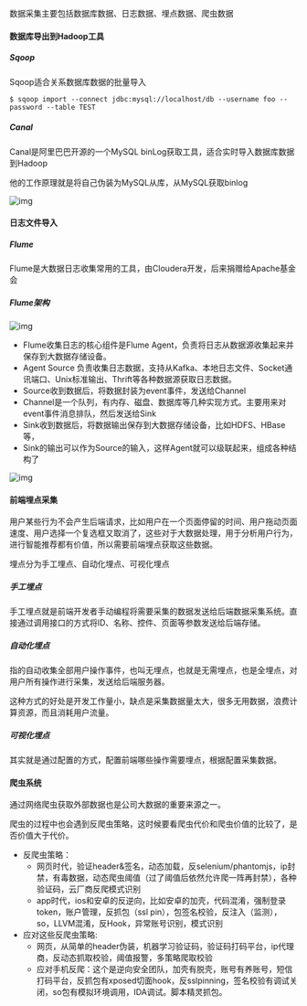 数据采集主要包括数据库数据、日志数据、埋点数据、爬虫数据



#### 数据库导出到Hadoop工具

##### Sqoop

Sqoop适合关系数据库数据的批量导入

```
$ sqoop import --connect jdbc:mysql://localhost/db --username foo --password --table TEST
```



##### Canal

Canal是阿里巴巴开源的一个MySQL binLog获取工具，适合实时导入数据库数据到Hadoop

他的工作原理就是将自己伪装为MySQL从库，从MySQL获取binlog

![img](https://static001.geekbang.org/resource/image/f8/6d/f84e49e679c9444812200ba0b079ce6d.png?wh=1066*380)



#### 日志文件导入

##### Flume

Flume是大数据日志收集常用的工具，由Cloudera开发，后来捐赠给Apache基金会

##### Flume架构

![img](https://static001.geekbang.org/resource/image/33/76/33e564d2c4f292584eab32c488f13a76.png?wh=958*426)

- Flume收集日志的核心组件是Flume Agent，负责将日志从数据源收集起来并保存到大数据存储设备。
- Agent Source 负责收集日志数据，支持从Kafka、本地日志文件、Socket通讯端口、Unix标准输出、Thrift等各种数据源获取日志数据。
- Source收到数据后，将数据封装为event事件，发送给Channel
- Channel是一个队列，有内存、磁盘、数据库等几种实现方式。主要用来对event事件消息排队，然后发送给Sink
- Sink收到数据后，将数据输出保存到大数据存储设备，比如HDFS、HBase等，
- Sink的输出可以作为Source的输入，这样Agent就可以级联起来，组成各种结构了

![img](https://static001.geekbang.org/resource/image/05/bf/057e3a89a22cc6a77c9c892b7cdd4ebf.png?wh=1254*848)





#### 前端埋点采集

用户某些行为不会产生后端请求，比如用户在一个页面停留的时间、用户拖动页面速度、用户选择一个复选框又取消了，这些对于大数据处理，用于分析用户行为，进行智能推荐都有价值，所以需要前端埋点获取这些数据。



埋点分为手工埋点、自动化埋点、可视化埋点

##### 手工埋点

手工埋点就是前端开发者手动编程将需要采集的数据发送给后端数据采集系统。直接通过调用接口的方式将ID、名称、控件、页面等参数发送给后端存储。



##### 自动化埋点

指的自动收集全部用户操作事件，也叫无埋点，也就是无需埋点，也是全埋点，对用户所有操作进行采集，发送给后端服务器。

这种方式的好处是开发工作量小，缺点是采集数据量太大，很多无用数据，浪费计算资源，而且消耗用户流量。



##### 可视化埋点

其实就是通过配置的方式，配置前端哪些操作需要埋点，根据配置采集数据。



#### 爬虫系统

通过网络爬虫获取外部数据也是公司大数据的重要来源之一。

爬虫的过程中也会遇到反爬虫策略，这时候要看爬虫代价和爬虫价值的比较了，是否价值大于代价。

- 反爬虫策略：
  -  网页时代，验证header&签名，动态加载，反selenium/phantomjs，ip封禁，有毒数据，动态爬虫阈值（过了阈值后依然允许爬一阵再封禁），各种验证码，云厂商反爬模式识别 
  - app时代，ios和安卓的反逆向，比如安卓的加壳，代码混淆，强制登录token，账户管理，反抓包（ssl pin），包签名校验，反注入（监测），so，LLVM混淆，反Hook，异常账号识别，模式识别 
- 应对这些反爬虫策略: 
  - 网页，从简单的header伪装，机器学习验证码，验证码打码平台，ip代理商，反动态抓取校验，阈值报警，多策略爬取校验
  - 应对手机反爬：这个是逆向安全团队，加壳有脱壳，账号有养账号，短信打码平台，反抓包有xposed切面hook，反sslpinning，签名校验有调试关闭，so包有模拟环境调用，IDA调试。脚本精灵抓包。